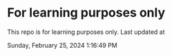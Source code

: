 # For learning purposes only
This repo is for learning purposes only.
Last updated at

Sunday, February 25, 2024 1:16:49 PM

